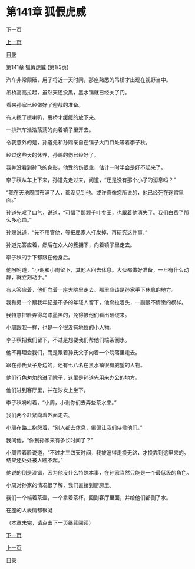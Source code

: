 <h1>第141章   狐假虎威</h1>
            <div><p><a href="./421_%E7%AC%AC141%E7%AB%A0_%E7%8B%90%E5%81%87%E8%99%8E%E5%A8%81.md">下一页</a></p><p><a href="./419_%E7%AC%AC140%E7%AB%A0_%E6%B0%94%E6%97%8B.md">上一页</a></p><p><a href="../">目录</a></p></div>
            <div><p>第141章   狐假虎威 (第1/3页)</p><p>汽车非常颠簸，用了将近一天时间，那座熟悉的吊桥才出现在视野当中。</p><p>吊桥高高拉起，虽然天还没黑，黑水镇就已经关了门。</p><p>看来孙家已经做好了迎战的准备。</p><p>有人摁了摁喇叭，吊桥才缓缓的放下来。</p><p>一排汽车浩浩荡荡的向着镇子里开去。</p><p>令我意外的是，孙道先和孙赐亲自在镇子大门口处等着李子秋。</p><p>经过这些天的休养，孙赐的伤已经好了。</p><p>我并没看到孙飞的身影，他受的伤很重，估计一时半会是好不起来了。</p><p>李子秋从车上下来，孙道先走过来，问道，“还是没有那个小子的消息吗？”</p><p>“我在天池周围布满了人，都没见到他。或许真像您所说的，他已经死在迷宫里面。”</p><p>孙道先叹了口气，说道，“可惜了那颗千叶参王，也跟着他消失了。我们白费了那么多心血。”</p><p>孙赐说道，“先不用管他，等把屈家人打发掉，再研究这件事。”</p><p>孙道先答应着，然后在众人的簇拥下，向着镇子里走去。</p><p>李子秋的手下都跟在他身后。</p><p>他吩咐道，“小谢和小周留下，其他人回去休息。大伙都做好准备，一旦有什么动静，就立刻动手。”</p><p>有人答应着，他们向着一座大院里走去。那里应该是孙家手下休息的地方。</p><p>我和另一个跟我年纪差不多的年轻人留下，他耷拉着头，一副很不情愿的模样。</p><p>我特意把脸弄得乌漆墨黑的，免得被他们看出破绽来。</p><p>小周跟我一样，也是一个很没有地位的小人物。</p><p>李子秋把我们留下，不过是想要我们帮他们端茶倒水。</p><p>他不再理会我们，而是跟着孙氏父子向着一个院落里走去。</p><p>跟在孙氏父子身边的，还有七八名在黑水镇很有威望的人物。</p><p>他们行色匆匆的进了院子，这里是孙道先用来办公的地方。</p><p>他们进到客厅里，并在沙发上坐下。</p><p>李子秋吩咐着，“小周，小谢你们去弄些茶水来。”</p><p>我们两个赶紧向着外面走去。</p><p>小周在路上抱怨着，“别人都去休息，偏偏让我们侍候他们。”</p><p>我问他，“你到孙家来有多长时间了？”</p><p>小周苦着脸说道，“不过才三四天时间，我被逼得走投无路，才投靠到这里来的。结果还处处被人瞧不起。”</p><p>他说的倒是没错，因为他没什么特殊本事，在孙家当然只能是一个最低级的角色。</p><p>小周对孙家的情况很了解，我们直接到厨房里。</p><p>我们一个端着茶壶，一个拿着茶杯，回到客厅里面，并给他们都倒了水。</p><p>在座的人表情都很凝</p><p>（本章未完，请点击下一页继续阅读）</p></div>
            <div><p><a href="./421_%E7%AC%AC141%E7%AB%A0_%E7%8B%90%E5%81%87%E8%99%8E%E5%A8%81.md">下一页</a></p><p><a href="./419_%E7%AC%AC140%E7%AB%A0_%E6%B0%94%E6%97%8B.md">上一页</a></p><p><a href="../">目录</a></p></div>